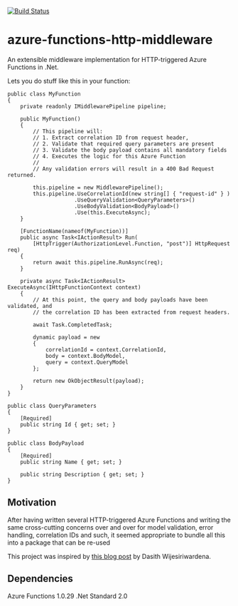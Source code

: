 [![Build Status](https://umamimolecule.visualstudio.com/UmamiTools/_apis/build/status/Umamimolecule.AzureFunctionsMiddleware%20CI?branchName=master)](https://umamimolecule.visualstudio.com/UmamiTools/_build/latest?definitionId=13&branchName=master)

# azure-functions-http-middleware

An extensible middleware implementation for HTTP-triggered Azure Functions in .Net.

Lets you do stuff like this in your function:

```
public class MyFunction
{
    private readonly IMiddlewarePipeline pipeline;

    public MyFunction()
    {
        // This pipeline will:
        // 1. Extract correlation ID from request header,
        // 2. Validate that required query parameters are present
        // 3. Validate the body payload contains all mandatory fields
        // 4. Executes the logic for this Azure Function
        //
        // Any validation errors will result in a 400 Bad Request returned.
        
        this.pipeline = new MiddlewarePipeline();
        this.pipeline.UseCorrelationId(new string[] { "request-id" } )
                     .UseQueryValidation<QueryParameters>()
                     .UseBodyValidation<BodyPayload>()
                     .Use(this.ExecuteAsync);
    }

    [FunctionName(nameof(MyFunction))]
    public async Task<IActionResult> Run(
        [HttpTrigger(AuthorizationLevel.Function, "post")] HttpRequest req)
    {
        return await this.pipeline.RunAsync(req);
    }

    private async Task<IActionResult> ExecuteAsync(IHttpFunctionContext context)
    {
        // At this point, the query and body payloads have been validated, and
        // the correlation ID has been extracted from request headers.
        
        await Task.CompletedTask;

        dynamic payload = new
        {
            correlationId = context.CorrelationId,
            body = context.BodyModel,
            query = context.QueryModel
        };

        return new OkObjectResult(payload);
    }
}

public class QueryParameters
{
    [Required]
    public string Id { get; set; }
}

public class BodyPayload
{
    [Required]
    public string Name { get; set; }

    public string Description { get; set; }
}
```

## Motivation

After having written several HTTP-triggered Azure Functions and writing the same cross-cutting concerns over and over for model validation, error handling, correlation IDs and such, it seemed appropriate to bundle all this into a package that can be re-used

This project was inspired by [this blog post](https://dasith.me/2018/01/20/using-azure-functions-httptrigger-as-web-api/) by Dasith Wijesiriwardena.

## Dependencies

Azure Functions 1.0.29
.Net Standard 2.0

